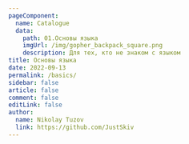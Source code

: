 ```yaml
---
pageComponent:
  name: Catalogue
  data:
    path: 01.Основы языка
    imgUrl: /img/gopher_backpack_square.png
    description: Для тех, кто не знаком с языком
title: Основы языка
date: 2022-09-13
permalink: /basics/
sidebar: false
article: false
comment: false
editLink: false
author:
  name: Nikolay Tuzov
  link: https://github.com/JustSkiv
---
```


